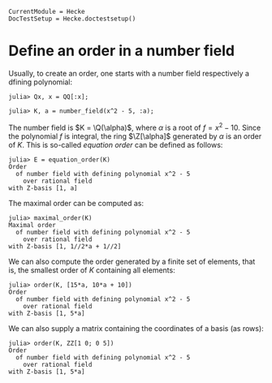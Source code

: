 ```@meta
CurrentModule = Hecke
DocTestSetup = Hecke.doctestsetup()
```

# Define an order in a number field

Usually, to create an order, one starts with a number field respectively a dfining polynomial:

```jldoctest 1
julia> Qx, x = QQ[:x];

julia> K, a = number_field(x^2 - 5, :a);
```

The number field is $K = \Q(\alpha)$, where $\alpha$ is a root of $f = x^2 - 10$.
Since the polynomial $f$ is integral, the ring $\Z[\alpha]$ generated by $\alpha$ is an order of $K$.
This is so-called *equation order* can be defined as follows:

```jldoctest 1
julia> E = equation_order(K)
Order
  of number field with defining polynomial x^2 - 5
    over rational field
with Z-basis [1, a]
```

The maximal order can be computed as:
```jldoctest 1
julia> maximal_order(K)
Maximal order
  of number field with defining polynomial x^2 - 5
    over rational field
with Z-basis [1, 1//2*a + 1//2]
```

We can also compute the order generated by a finite set of elements, that is,
the smallest order of $K$ containing all elements:

```jldoctest 1
julia> order(K, [15*a, 10*a + 10])
Order
  of number field with defining polynomial x^2 - 5
    over rational field
with Z-basis [1, 5*a]
```

We can also supply a matrix containing the coordinates of a basis (as rows):
```jldoctest 1
julia> order(K, ZZ[1 0; 0 5])
Order
  of number field with defining polynomial x^2 - 5
    over rational field
with Z-basis [1, 5*a]
```
